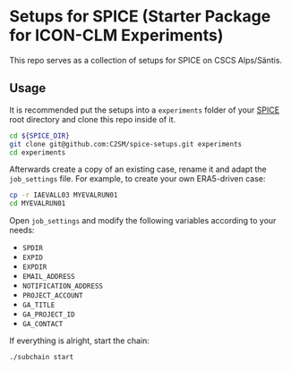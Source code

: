 # Setups for SPICE (Starter Package for ICON-CLM Experiments)

This repo serves as a collection of setups for SPICE on CSCS Alps/Säntis.

## Usage

It is recommended put the setups into a `experiments` folder
of your [SPICE](https://github.com/C2SM/spice) root directory and clone this repo inside of it.

```bash
cd ${SPICE_DIR}
git clone git@github.com:C2SM/spice-setups.git experiments
cd experiments
```

Afterwards create a copy of an existing case, rename it and adapt the 
`job_settings` file. For example, to create your own ERA5-driven case:

```bash
cp -r IAEVALL03 MYEVALRUN01
cd MYEVALRUN01
```

Open `job_settings` and modify the following variables according to your needs:

- `SPDIR`
- `EXPID`
- `EXPDIR`
- `EMAIL_ADDRESS`
- `NOTIFICATION_ADDRESS`
- `PROJECT_ACCOUNT`
- `GA_TITLE`
- `GA_PROJECT_ID`
- `GA_CONTACT`

If everything is alright, start the chain:

```bash
./subchain start
```